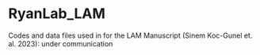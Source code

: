 # RyanLab_LAM
Codes and data files used in for the LAM Manuscript (Sinem Koc-Gunel et. al. 2023): under communication

